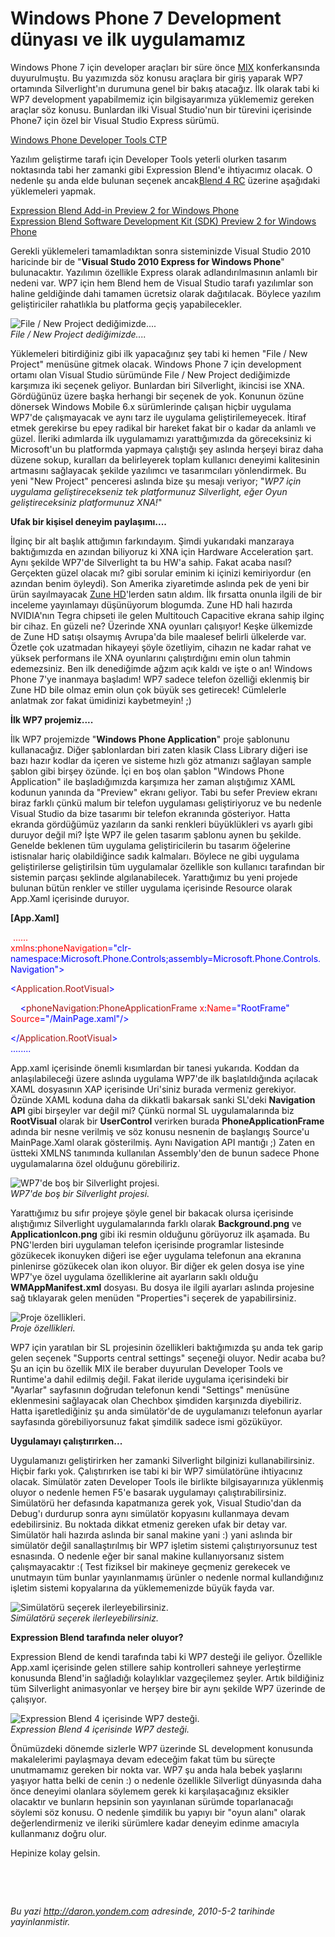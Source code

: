 # Windows Phone 7 Development dünyası ve ilk uygulamamız 

Windows Phone 7 için developer araçları bir süre önce
[MIX](http://daron.yondem.com/tr/post/10fab4d4-960f-4f20-b1db-0b54abbee4dd)
konferkansında duyurulmuştu. Bu yazımızda söz konusu araçlara bir giriş
yaparak WP7 ortamında Silverlight'ın durumuna genel bir bakış atacağız.
İlk olarak tabi ki WP7 development yapabilmemiz için bilgisayarımıza
yüklememiz gereken araçlar söz konusu. Bunlardan ilki Visual Studio'nun
bir türevini içerisinde Phone7 için özel bir Visual Studio Express
sürümü.

[Windows Phone Developer Tools
CTP](http://www.microsoft.com/downloads/details.aspx?displaylang=en&FamilyID=cabcd5ed-7dfc-4731-9d7e-3220603cad14)

Yazılım geliştirme tarafı için Developer Tools yeterli olurken tasarım
noktasında tabi her zamanki gibi Expression Blend'e ihtiyacımız olacak.
O nedenle şu anda elde bulunan seçenek ancak[Blend 4
RC](http://www.microsoft.com/downloads/details.aspx?displaylang=en&FamilyID=88484825-1b3c-4e8c-8b14-b05d025e1541)
üzerine aşağıdaki yüklemeleri yapmak.

[Expression Blend Add-in Preview 2 for Windows
Phone](http://www.microsoft.com/downloads/details.aspx?FamilyID=47f5c718-9dec-4557-9687-619c0fdd3d4f&displaylang=en)\
 [Expression Blend Software Development Kit (SDK) Preview 2 for Windows
Phone](http://www.microsoft.com/downloads/details.aspx?FamilyID=86370108-4c14-42ee-8855-226e5dd9b85b&displaylang=en)

Gerekli yüklemeleri tamamladıktan sonra sisteminizde Visual Studio 2010
haricinde bir de "**Visual Studo 2010 Express for Windows Phone**"
bulunacaktır. Yazılımın özellikle Express olarak adlandırılmasının
anlamlı bir nedeni var. WP7 için hem Blend hem de Visual Studio tarafı
yazılımlar son haline geldiğinde dahi tamamen ücretsiz olarak
dağıtılacak. Böylece yazılım geliştiriciler rahatlıkla bu platforma
geçiş yapabilecekler.

![File / New Project
dediğimizde....](../media/Windows_Phone_7_Development_dunyasi_ve_ilk_uygulamamiz/01052010_1.png)\
*File / New Project dediğimizde....*

Yüklemeleri bitirdiğiniz gibi ilk yapacağınız şey tabi ki hemen "File /
New Project" menüsüne gitmek olacak. Windows Phone 7 için development
ortamı olan Visual Studio sürümünde File / New Project dediğimizde
karşımıza iki seçenek geliyor. Bunlardan biri Silverlight, ikincisi ise
XNA. Gördüğünüz üzere başka herhangi bir seçenek de yok. Konunun özüne
dönersek Windows Mobile 6.x sürümlerinde çalışan hiçbir uygulama WP7'de
çalışmayacak ve aynı tarz ile uygulama geliştirilemeyecek. İtiraf etmek
gerekirse bu epey radikal bir hareket fakat bir o kadar da anlamlı ve
güzel. İleriki adımlarda ilk uygulamamızı yarattığımızda da göreceksiniz
ki Microsoft'un bu platformda yapmaya çalıştığı şey aslında herşeyi
biraz daha düzene sokup, kuralları da belirleyerek toplam kullanıcı
deneyimi kalitesinin artmasını sağlayacak şekilde yazılımcı ve
tasarımcıları yönlendirmek. Bu yeni "New Project" penceresi aslında bize
şu mesajı veriyor; "*WP7 için uygulama geliştirecekseniz tek
platformunuz Silverlight, eğer Oyun geliştireceksiniz platformunuz
XNA!*"

**Ufak bir kişisel deneyim paylaşımı....**

İlginç bir alt başlık attığımın farkındayım. Şimdi yukarıdaki manzaraya
baktığımızda en azından biliyoruz ki XNA için Hardware Acceleration
şart. Aynı şekilde WP7'de Silverlight ta bu HW'a sahip. Fakat acaba
nasıl? Gerçekten güzel olacak mı? gibi sorular eminim ki içinizi
kemiriyordur (en azından benim öyleydi). Son Amerika ziyaretimde aslında
pek de yeni bir ürün sayılmayacak [Zune
HD](http://en.wikipedia.org/wiki/Zune_HD)'lerden satın aldım. İlk
fırsatta onunla ilgili de bir inceleme yayınlamayı düşünüyorum blogumda.
Zune HD hali hazırda NVIDIA'nın Tegra chipseti ile gelen Multitouch
Capacitive ekrana sahip ilginç bir cihaz. En güzeli ne? Üzerinde XNA
oyunları çalışıyor! Keşke ülkemizde de Zune HD satışı olsaymış Avrupa'da
bile maalesef belirli ülkelerde var. Özetle çok uzatmadan hikayeyi şöyle
özetliyim, cihazın ne kadar rahat ve yüksek performans ile XNA
oyunlarını çalıştırdığını emin olun tahmin edemezsiniz. Ben ilk
denediğimde ağzım açık kaldı ve işte o an! Windows Phone 7'ye inanmaya
başladım! WP7 sadece telefon özelliği eklenmiş bir Zune HD bile olmaz
emin olun çok büyük ses getirecek! Cümlelerle anlatmak zor fakat
ümidinizi kaybetmeyin! ;)

**İlk WP7 projemiz....**

İlk WP7 projemizde "**Windows Phone Application**" proje şablonunu
kullanacağız. Diğer şablonlardan biri zaten klasik Class Library diğeri
ise bazı hazır kodlar da içeren ve sisteme hızlı göz atmanızı sağlayan
sample şablon gibi birşey özünde. İçi en boş olan şablon "Windows Phone
Application" ile başladığımızda karşımıza her zaman alıştığımız XAML
kodunun yanında da "Preview" ekranı geliyor. Tabi bu sefer Preview
ekranı biraz farklı çünkü malum bir telefon uygulaması geliştiriyoruz ve
bu nedenle Visual Studio da bize tasarımı bir telefon ekranında
gösteriyor. Hatta ekranda gördüğümüz yazıların da sanki renkleri
büyüklükleri vs ayarlı gibi duruyor değil mi? İşte WP7 ile gelen tasarım
şablonu aynen bu şekilde. Genelde beklenen tüm uygulama geliştiricilerin
bu tasarım öğelerine istisnalar hariç olabildiğince sadık kalmaları.
Böylece ne gibi uygulama geliştirilerse geliştirilsin tüm uygulamalar
özellikle son kullanıcı tarafından bir sistemin parçası şeklinde
algılanabilecek. Yarattığımız bu yeni projede bulunan bütün renkler ve
stiller uygulama içerisinde Resource olarak App.Xaml içerisinde duruyor.

**[App.Xaml]**

 <span style="color: red;">......\
xmlns</span><span style="color: blue;">:</span><span
style="color: red;">phoneNavigation</span><span
style="color: blue;">="clr-namespace:Microsoft.Phone.Controls;assembly=Microsoft.Phone.Controls.Navigation"\>\
</span>

<span style="color: blue;">\<</span><span
style="color: #a31515;">Application.RootVisual</span><span
style="color: blue;">\></span>

<span style="color: #a31515;">    </span><span
style="color: blue;">\<</span><span
style="color: #a31515;">phoneNavigation</span><span
style="color: blue;">:</span><span
style="color: #a31515;">PhoneApplicationFrame</span><span
style="color: red;"> x</span><span style="color: blue;">:</span><span
style="color: red;">Name</span><span
style="color: blue;">="RootFrame"</span><span style="color: red;">
Source</span><span style="color: blue;">="/MainPage.xaml"/\></span>

<span style="color: blue;">\</</span><span
style="color: #a31515;">Application.RootVisual</span><span
style="color: blue;">\>\
 ........</span>

App.xaml içerisinde önemli kısımlardan bir tanesi yukarıda. Koddan da
anlaşılabileceği üzere aslında uygulama WP7'de ilk başlatıldığında
açılacak XAML dosyasının XAP içerisinde Uri'siniz burada vermeniz
gerekiyor. Özünde XAML koduna daha da dikkatli bakarsak sanki SL'deki
**Navigation API** gibi birşeyler var değil mi? Çünkü normal SL
uygulamalarında biz **RootVisual** olarak bir **UserControl** verirken
burada **PhoneApplicationFrame** adında bir nesne verilmiş ve söz konusu
nesnenin de başlangış Source'u MainPage.Xaml olarak gösterilmiş. Aynı
Navigation API mantığı ;) Zaten en üstteki XMLNS tanımında kullanılan
Assembly'den de bunun sadece Phone uygulamalarına özel olduğunu
görebiliriz.

![WP7'de boş bir Silverlight
projesi.](../media/Windows_Phone_7_Development_dunyasi_ve_ilk_uygulamamiz/01052010_2.png)\
*WP7'de boş bir Silverlight projesi.*

Yarattığımız bu sıfır projeye şöyle genel bir bakacak olursa içerisinde
alıştığımız Silverlight uygulamalarında farklı olarak **Background.png**
ve **ApplicationIcon.png** gibi iki resmin olduğunu görüyoruz ilk
aşamada. Bu PNG'lerden biri uygulaman telefon içerisinde programlar
listesinde gözükecek ikonuyken diğeri ise eğer uygulama telefonun ana
ekranına pinlenirse gözükecek olan ikon oluyor. Bir diğer ek gelen dosya
ise yine WP7'ye özel uygulama özelliklerine ait ayarların saklı olduğu
**WMAppManifest.xml** dosyası. Bu dosya ile ilgili ayarları aslında
projesine sağ tıklayarak gelen menüden "Properties"i seçerek de
yapabilirsiniz.

![Proje
özellikleri.](../media/Windows_Phone_7_Development_dunyasi_ve_ilk_uygulamamiz/01052010_3.png)\
*Proje özellikleri.*

WP7 için yaratılan bir SL projesinin özellikleri baktığımızda şu anda
tek garip gelen seçenek "Supports central settings" seçeneği oluyor.
Nedir acaba bu? Şu an için bu özellik MIX ile beraber duyurulan
Developer Tools ve Runtime'a dahil edilmiş değil. Fakat ileride uygulama
içerisindeki bir "Ayarlar" sayfasının doğrudan telefonun kendi
"Settings" menüsüne eklenmesini sağlayacak olan Chechbox şimdiden
karşınızda diyebiliriz. Hatta işaretlediğiniz şu anda simülatör'de de
uygulamanızı telefonun ayarlar sayfasında görebiliyorsunuz fakat
şimdilik sadece ismi gözüküyor.

**Uygulamayı çalıştırırken...**

Uygulamanızı geliştirirken her zamanki Silverlight bilginizi
kullanabilirsiniz. Hiçbir farkı yok. Çalıştırırken ise tabi ki bir WP7
simülatörüne ihtiyacınız olacak. Simülatör zaten Developer Tools ile
birlikte bilgisayarınıza yüklenmiş oluyor o nedenle hemen F5'e basarak
uygulamayı çalıştırabilirsiniz. Simülatörü her defasında kapatmanıza
gerek yok, Visual Studio'dan da Debug'ı durdurup sonra aynı simülatör
kopyasını kullanmaya devam edebilirsiniz. Bu noktada dikkat etmeniz
gereken ufak bir detay var. Simülatör hali hazırda aslında bir sanal
makine yani :) yani aslında bir simülatör değil sanallaştırılmış bir WP7
işletim sistemi çalıştırıyorsunuz test esnasında. O nedenle eğer bir
sanal makine kullanıyorsanız sistem çalışmayacaktır :( Test fiziksel bir
makineye geçmeniz gerekecek ve unutmayın tüm bunlar yayınlanmamış
ürünler o nedenle normal kullandığınız işletim sistemi kopyalarına da
yüklememenizde büyük fayda var.

![Simülatörü seçerek
ilerleyebilirsiniz.](../media/Windows_Phone_7_Development_dunyasi_ve_ilk_uygulamamiz/01052010_4.png)\
*Simülatörü seçerek ilerleyebilirsiniz.*

**Expression Blend tarafında neler oluyor?**

Expression Blend de kendi tarafında tabi ki WP7 desteği ile geliyor.
Özellikle App.xaml içerisinde gelen stillere sahip kontrolleri sahneye
yerleştirme konusunda Blend'in sağladığı kolaylıklar vazgeçilemez
şeyler. Artık bildiğiniz tüm Silverlight animasyonlar ve herşey bire bir
aynı şekilde WP7 üzerinde de çalışıyor.

![Expression Blend 4 içerisinde WP7
desteği.](../media/Windows_Phone_7_Development_dunyasi_ve_ilk_uygulamamiz/01052010_5.png)\
*Expression Blend 4 içerisinde WP7 desteği.*

Önümüzdeki dönemde sizlerle WP7 üzerinde SL development konusunda
makalelerimi paylaşmaya devam edeceğim fakat tüm bu süreçte unutmamamız
gereken bir nokta var. WP7 şu anda hala bebek yaşlarını yaşıyor hatta
belki de cenin :) o nedenle özellikle Silverligt dünyasında daha önce
deneyimi olanlara söylemem gerek ki karşılaşacağınız eksikler olacaktır
ve bunların hepsinin son yayınlanan sürümde toparlanacağı söylemi söz
konusu. O nedenle şimdilik bu yapıyı bir "oyun alanı" olarak
değerlendirmeniz ve ileriki sürümlere kadar deneyim edinme amacıyla
kullanmanız doğru olur.

Hepinize kolay gelsin.

 

 


*Bu yazi http://daron.yondem.com adresinde, 2010-5-2 tarihinde yayinlanmistir.*